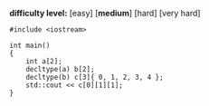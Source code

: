 **difficulty level:** [easy] [**medium**] [hard] [very hard]

```
#include <iostream>

int main() 
{
    int a[2];
    decltype(a) b[2];
    decltype(b) c[3]{ 0, 1, 2, 3, 4 };
    std::cout << c[0][1][1];
}
```
